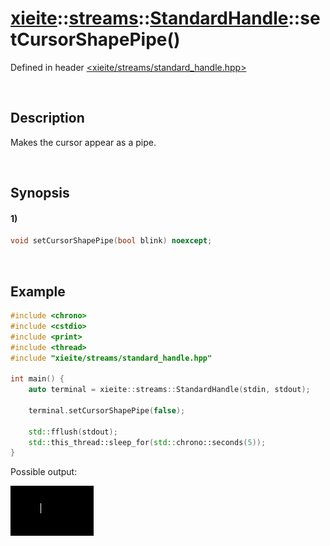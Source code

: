 # [xieite](../../../../../xieite.md)\:\:[streams](../../../../../streams.md)\:\:[StandardHandle](../../../standard_handle.md)\:\:setCursorShapePipe\(\)
Defined in header [<xieite/streams/standard_handle.hpp>](../../../../../../include/xieite/streams/standard_handle.hpp)

&nbsp;

## Description
Makes the cursor appear as a pipe.

&nbsp;

## Synopsis
#### 1)
```cpp
void setCursorShapePipe(bool blink) noexcept;
```

&nbsp;

## Example
```cpp
#include <chrono>
#include <cstdio>
#include <print>
#include <thread>
#include "xieite/streams/standard_handle.hpp"

int main() {
    auto terminal = xieite::streams::StandardHandle(stdin, stdout);

    terminal.setCursorShapePipe(false);

    std::fflush(stdout);
    std::this_thread::sleep_for(std::chrono::seconds(5));
}
```
Possible output:

![image](./set_cursor_shape_pipe.png)
